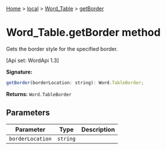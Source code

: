 [Home](./index) &gt; [local](local.md) &gt; [Word\_Table](local.word_table.md) &gt; [getBorder](local.word_table.getborder.md)

# Word\_Table.getBorder method

Gets the border style for the specified border. 

 \[Api set: WordApi 1.3\]

**Signature:**
```javascript
getBorder(borderLocation: string): Word.TableBorder;
```
**Returns:** `Word.TableBorder`

## Parameters

|  Parameter | Type | Description |
|  --- | --- | --- |
|  `borderLocation` | `string` |  |

